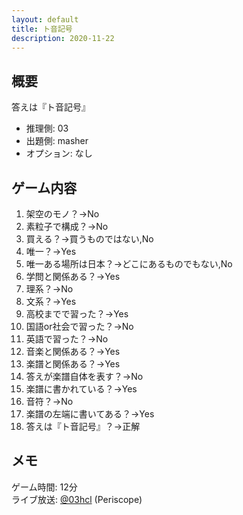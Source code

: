 ```yaml
---
layout: default
title: ト音記号
description: 2020-11-22
---
```


## 概要

答えは『ト音記号』

- 推理側: 03
- 出題側: masher
- オプション: なし

## ゲーム内容

1. 架空のモノ？→No
2. 素粒子で構成？→No
3. 買える？→買うものではない,No
4. 唯一？→Yes
5. 唯一ある場所は日本？→どこにあるものでもない,No
6. 学問と関係ある？→Yes
7. 理系？→No
8. 文系？→Yes
9. 高校までで習った？→Yes
10. 国語or社会で習った？→No
11. 英語で習った？→No
12. 音楽と関係ある？→Yes
13. 楽譜と関係ある？→Yes
14. 答えが楽譜自体を表す？→No
15. 楽譜に書かれている？→Yes
16. 音符？→No
17. 楽譜の左端に書いてある？→Yes
18. 答えは『ト音記号』？→正解

## メモ

ゲーム時間: 12分  
ライブ放送: [@03hcl](https://www.periscope.tv/03hcl/1eaKbnErQovKX) (Periscope)
